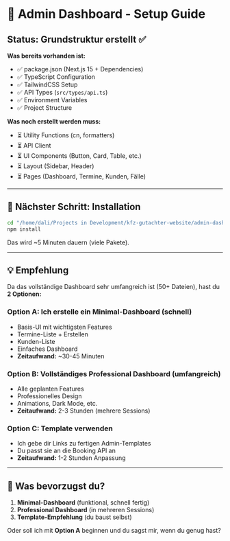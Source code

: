 # 🚀 Admin Dashboard - Setup Guide

## Status: Grundstruktur erstellt ✅

**Was bereits vorhanden ist:**

- ✅ package.json (Next.js 15 + Dependencies)
- ✅ TypeScript Configuration
- ✅ TailwindCSS Setup
- ✅ API Types (`src/types/api.ts`)
- ✅ Environment Variables
- ✅ Project Structure

**Was noch erstellt werden muss:**

- ⏳ Utility Functions (cn, formatters)
- ⏳ API Client
- ⏳ UI Components (Button, Card, Table, etc.)
- ⏳ Layout (Sidebar, Header)
- ⏳ Pages (Dashboard, Termine, Kunden, Fälle)

---

## 🎯 Nächster Schritt: Installation

```bash
cd "/home/dali/Projects in Development/kfz-gutachter-website/admin-dashboard"
npm install
```

Das wird ~5 Minuten dauern (viele Pakete).

---

## 💡 Empfehlung

Da das vollständige Dashboard sehr umfangreich ist (50+ Dateien), hast du **2 Optionen:**

### **Option A: Ich erstelle ein Minimal-Dashboard (schnell)**

- Basis-UI mit wichtigsten Features
- Termine-Liste + Erstellen
- Kunden-Liste
- Einfaches Dashboard
- **Zeitaufwand:** ~30-45 Minuten

### **Option B: Vollständiges Professional Dashboard (umfangreich)**

- Alle geplanten Features
- Professionelles Design
- Animations, Dark Mode, etc.
- **Zeitaufwand:** 2-3 Stunden (mehrere Sessions)

### **Option C: Template verwenden**

- Ich gebe dir Links zu fertigen Admin-Templates
- Du passt sie an die Booking API an
- **Zeitaufwand:** 1-2 Stunden Anpassung

---

## 🤔 Was bevorzugst du?

1. **Minimal-Dashboard** (funktional, schnell fertig)
2. **Professional Dashboard** (in mehreren Sessions)
3. **Template-Empfehlung** (du baust selbst)

Oder soll ich mit **Option A** beginnen und du sagst mir, wenn du genug hast?
